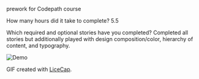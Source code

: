 prework for Codepath course

How many hours did it take to complete? 5.5

Which required and optional stories have you completed? Completed all stories but additionally played with design composition/color, hierarchy of content, and typography.

![Demo](https://dl-web.dropbox.com/get/Codepath/tip_ck.gif?_subject_uid=54295995&w=AACM3LuMyCqi7pMjhj-MWRMOLkZPEr_IivQtYduziFsR0A)

GIF created with [LiceCap](http://www.cockos.com/licecap/).
